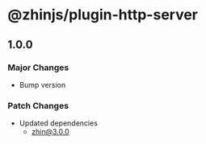 # @zhinjs/plugin-http-server

## 1.0.0

### Major Changes

- Bump version

### Patch Changes

- Updated dependencies
  - zhin@3.0.0
